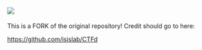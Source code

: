 ![](https://github.com/isislab/CTFd/blob/master/static/img/logo.png)
====

This is a FORK of the original repository! Credit should go to here:

https://github.com/isislab/CTFd
